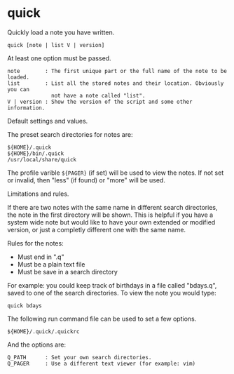 # quick

Quickly load a note you have written.

    quick [note | list V | version]

At least one option must be passed.

    note        : The first unique part or the full name of the note to be loaded.
    list        : List all the stored notes and their location. Obviously you can
                  not have a note called "list".
    V | version : Show the version of the script and some other information.

Default settings and values.

The preset search directories for notes are:

    ${HOME}/.quick
    ${HOME}/bin/.quick
    /usr/local/share/quick

The profile varible `${PAGER}` (if set) will be used to view the notes. If not set
or invalid, then "less" (if found) or "more" will be used.

Limitations and rules.

If there are two notes with the same name in different search directories, the
note in the first directory will be shown. This is helpful if you have a system
wide note but would like to have your own extended or modified version, or just
a completly different one with the same name.

Rules for the notes:

- Must end in ".q"
- Must be a plain text file
- Must be save in a search directory

For example: you could keep track of birthdays in a file called "bdays.q",
saved to one of the search directories. To view the note you would type:

    quick bdays

The following run command file can be used to set a few options.

    ${HOME}/.quick/.quickrc

And the options are:

    Q_PATH      : Set your own search directories.
    Q_PAGER     : Use a different text viewer (for example: vim)


